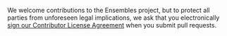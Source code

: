 We welcome contributions to the Ensembles project, but to protect all parties from unforeseen legal implications, we ask that you electronically <a href="http://www.clahub.com/agreements/drewmccormack/ensembles">sign our Contributor License Agreement</a> when you submit pull requests.